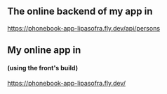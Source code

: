 
## The online backend of my app in
 https://phonebook-app-lipasofra.fly.dev/api/persons

## My online app in
#### (using the front's build)
 https://phonebook-app-lipasofra.fly.dev/